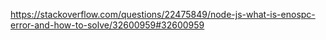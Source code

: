 https://stackoverflow.com/questions/22475849/node-js-what-is-enospc-error-and-how-to-solve/32600959#32600959
